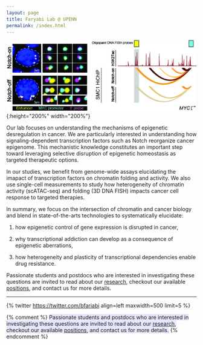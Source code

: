 ```yaml
---
layout: page
title: Faryabi Lab @ UPENN 
permalink: /index.html
---
```


![enhancer in cancer](assets/MYC_FISH_EP.jpg){:height="200%" width="200%"} 

Our lab focuses on understanding the mechanisms of epigenetic desregulation in cancer. We are particularly interested in understanding how signaling-dependent transcription factors such as Notch reorganize cancer epigenome. This mechanistic knowledge constitutes an important step toward leveraging selective disruption of epigenetic homeostasis as targeted therapeutic options. 

In our studies, we benefit from genome-wide assays elucidating the imapact of transcription factors on chromatin folding and activity. We also use single-cell measurements to study how heterogeneity of chromatin activity (scATAC-seq) and folding (3D DNA FISH) impacts cancer cell response to targeted therapies.

In summary, we focus on the intersection of chromatin and cancer biology and blend in state-of-the-arts technologies to systematically elucidate: 

1. how epigenetic control of gene expression is disrupted in cancer, 

2. why transcriptional addiction can develop as a consequence of epigenetic aberrations, 

3. how heterogeneity and plasticity of transcriptional dependencies enable drug resistance. 


Passionate students and postdocs who are interested in investigating these questions are invited to read about our [research](04_research.html), checkout our available [positions](03_positions.html), and contact us for more details. 


----
{% twitter https://twitter.com/bfariabi align=left maxwidth=500 limit=5 %}




{% comment %}
<span style="background-color:rgb(230, 230, 255)">Passionate students and postdocs who are interested in investigating these questions are invited to read about our [research](04_research.html), checkout our available [positions](03_positions.html), and contact us for more details.</span> 
{% endcomment %}

